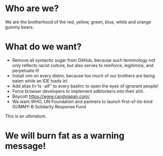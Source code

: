 # Who are we?
We are the brotherhood of the red, yellow, green, blue, white and orange gummy bears.

# What do we want?
* Remove all syntactic sugar from GitHub, because such terminology not only reflects racist culture, but also serves to reinforce, legitimize, and perpetuate it!
* Install vim on every distro, because too much of our brothers are being eaten while an IDE loads in!
* Add alias ll='ls -alF' to every bashrc to open the eyes of ignorant people!
* Force browser developers to implement adblockers into their shit.
* Boycott https://www.candyjapan.com/
* We want WHO, UN Foundation and partners to launch first-of-its-kind GUMMY-B Solidarity Response Fund

This is an ultimatum.

# We will burn fat as a warning message!
